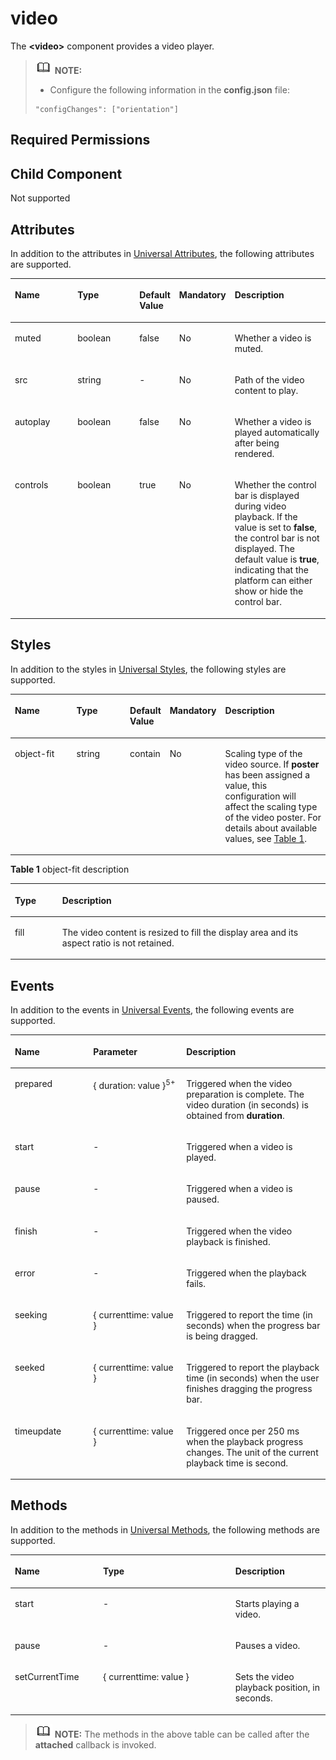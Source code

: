 # video<a name="EN-US_TOPIC_0000001173164749"></a>

The  **<video\>**  component provides a video player.

>![](../../public_sys-resources/icon-note.gif) **NOTE:** 
>-   Configure the following information in the  **config.json**  file:
>    ```
>    "configChanges": ["orientation"]
>    ```

## Required Permissions<a name="section11257113618419"></a>

## Child Component<a name="sc18e8342b29747dbbd70887cc3c0a22d"></a>

Not supported

## Attributes<a name="s50d82bce96774b86846ab2739d7ce18d"></a>

In addition to the attributes in  [Universal Attributes](js-components-common-attributes.md), the following attributes are supported.

<a name="table20633101642315"></a>
<table><thead align="left"><tr id="row663331618238"><th class="cellrowborder" valign="top" width="23.119999999999997%" id="mcps1.1.6.1.1"><p id="aa872998ac2d84843a3c5161889afffef"><a name="aa872998ac2d84843a3c5161889afffef"></a><a name="aa872998ac2d84843a3c5161889afffef"></a>Name</p>
</th>
<th class="cellrowborder" valign="top" width="23.119999999999997%" id="mcps1.1.6.1.2"><p id="ab2111648ee0e4f6d881be8954e7acaab"><a name="ab2111648ee0e4f6d881be8954e7acaab"></a><a name="ab2111648ee0e4f6d881be8954e7acaab"></a>Type</p>
</th>
<th class="cellrowborder" valign="top" width="10.48%" id="mcps1.1.6.1.3"><p id="ab377d1c90900478ea4ecab51e9a058af"><a name="ab377d1c90900478ea4ecab51e9a058af"></a><a name="ab377d1c90900478ea4ecab51e9a058af"></a>Default Value</p>
</th>
<th class="cellrowborder" valign="top" width="7.5200000000000005%" id="mcps1.1.6.1.4"><p id="p824610360217"><a name="p824610360217"></a><a name="p824610360217"></a>Mandatory</p>
</th>
<th class="cellrowborder" valign="top" width="35.76%" id="mcps1.1.6.1.5"><p id="a1d574a0044ed42ec8a2603bc82734232"><a name="a1d574a0044ed42ec8a2603bc82734232"></a><a name="a1d574a0044ed42ec8a2603bc82734232"></a>Description</p>
</th>
</tr>
</thead>
<tbody><tr id="row174491921121516"><td class="cellrowborder" valign="top" width="23.119999999999997%" headers="mcps1.1.6.1.1 "><p id="p886612215154"><a name="p886612215154"></a><a name="p886612215154"></a>muted</p>
</td>
<td class="cellrowborder" valign="top" width="23.119999999999997%" headers="mcps1.1.6.1.2 "><p id="p2086602211514"><a name="p2086602211514"></a><a name="p2086602211514"></a>boolean</p>
</td>
<td class="cellrowborder" valign="top" width="10.48%" headers="mcps1.1.6.1.3 "><p id="p17866222171514"><a name="p17866222171514"></a><a name="p17866222171514"></a>false</p>
</td>
<td class="cellrowborder" valign="top" width="7.5200000000000005%" headers="mcps1.1.6.1.4 "><p id="p6866102231512"><a name="p6866102231512"></a><a name="p6866102231512"></a>No</p>
</td>
<td class="cellrowborder" valign="top" width="35.76%" headers="mcps1.1.6.1.5 "><p id="p58668224150"><a name="p58668224150"></a><a name="p58668224150"></a>Whether a video is muted.</p>
</td>
</tr>
<tr id="row198031871157"><td class="cellrowborder" valign="top" width="23.119999999999997%" headers="mcps1.1.6.1.1 "><p id="p886615229150"><a name="p886615229150"></a><a name="p886615229150"></a>src</p>
</td>
<td class="cellrowborder" valign="top" width="23.119999999999997%" headers="mcps1.1.6.1.2 "><p id="p18664223156"><a name="p18664223156"></a><a name="p18664223156"></a>string</p>
</td>
<td class="cellrowborder" valign="top" width="10.48%" headers="mcps1.1.6.1.3 "><p id="p1786642214154"><a name="p1786642214154"></a><a name="p1786642214154"></a>-</p>
</td>
<td class="cellrowborder" valign="top" width="7.5200000000000005%" headers="mcps1.1.6.1.4 "><p id="p108661922191514"><a name="p108661922191514"></a><a name="p108661922191514"></a>No</p>
</td>
<td class="cellrowborder" valign="top" width="35.76%" headers="mcps1.1.6.1.5 "><p id="p28661822121511"><a name="p28661822121511"></a><a name="p28661822121511"></a>Path of the video content to play.</p>
</td>
</tr>
<tr id="row84223141151"><td class="cellrowborder" valign="top" width="23.119999999999997%" headers="mcps1.1.6.1.1 "><p id="p1486615224155"><a name="p1486615224155"></a><a name="p1486615224155"></a>autoplay</p>
</td>
<td class="cellrowborder" valign="top" width="23.119999999999997%" headers="mcps1.1.6.1.2 "><p id="p8866202219150"><a name="p8866202219150"></a><a name="p8866202219150"></a>boolean</p>
</td>
<td class="cellrowborder" valign="top" width="10.48%" headers="mcps1.1.6.1.3 "><p id="p168661222171510"><a name="p168661222171510"></a><a name="p168661222171510"></a>false</p>
</td>
<td class="cellrowborder" valign="top" width="7.5200000000000005%" headers="mcps1.1.6.1.4 "><p id="p1786618220151"><a name="p1786618220151"></a><a name="p1786618220151"></a>No</p>
</td>
<td class="cellrowborder" valign="top" width="35.76%" headers="mcps1.1.6.1.5 "><p id="p1386610221157"><a name="p1386610221157"></a><a name="p1386610221157"></a>Whether a video is played automatically after being rendered.</p>
</td>
</tr>
<tr id="row4862225151"><td class="cellrowborder" valign="top" width="23.119999999999997%" headers="mcps1.1.6.1.1 "><p id="p4867112211519"><a name="p4867112211519"></a><a name="p4867112211519"></a>controls</p>
</td>
<td class="cellrowborder" valign="top" width="23.119999999999997%" headers="mcps1.1.6.1.2 "><p id="p486742231516"><a name="p486742231516"></a><a name="p486742231516"></a>boolean</p>
</td>
<td class="cellrowborder" valign="top" width="10.48%" headers="mcps1.1.6.1.3 "><p id="p118671822171510"><a name="p118671822171510"></a><a name="p118671822171510"></a>true</p>
</td>
<td class="cellrowborder" valign="top" width="7.5200000000000005%" headers="mcps1.1.6.1.4 "><p id="p148678225153"><a name="p148678225153"></a><a name="p148678225153"></a>No</p>
</td>
<td class="cellrowborder" valign="top" width="35.76%" headers="mcps1.1.6.1.5 "><p id="p1286742213153"><a name="p1286742213153"></a><a name="p1286742213153"></a>Whether the control bar is displayed during video playback. If the value is set to <strong id="b6147532141612"><a name="b6147532141612"></a><a name="b6147532141612"></a>false</strong>, the control bar is not displayed. The default value is <strong id="b161341542112813"><a name="b161341542112813"></a><a name="b161341542112813"></a>true</strong>, indicating that the platform can either show or hide the control bar.</p>
</td>
</tr>
</tbody>
</table>

## Styles<a name="sfbde25405aca4513a9c938f2f339b770"></a>

In addition to the styles in  [Universal Styles](js-components-common-styles.md), the following styles are supported.

<a name="table772815434205"></a>
<table><thead align="left"><tr id="row8728104352011"><th class="cellrowborder" valign="top" width="23.11768823117688%" id="mcps1.1.6.1.1"><p id="p8728104312012"><a name="p8728104312012"></a><a name="p8728104312012"></a>Name</p>
</th>
<th class="cellrowborder" valign="top" width="20.477952204779523%" id="mcps1.1.6.1.2"><p id="p187282438206"><a name="p187282438206"></a><a name="p187282438206"></a>Type</p>
</th>
<th class="cellrowborder" valign="top" width="8.869113088691131%" id="mcps1.1.6.1.3"><p id="p12729114318201"><a name="p12729114318201"></a><a name="p12729114318201"></a>Default Value</p>
</th>
<th class="cellrowborder" valign="top" width="7.519248075192481%" id="mcps1.1.6.1.4"><p id="p17729104352013"><a name="p17729104352013"></a><a name="p17729104352013"></a>Mandatory</p>
</th>
<th class="cellrowborder" valign="top" width="40.01599840015999%" id="mcps1.1.6.1.5"><p id="p7729104317207"><a name="p7729104317207"></a><a name="p7729104317207"></a>Description</p>
</th>
</tr>
</thead>
<tbody><tr id="row117291043172018"><td class="cellrowborder" valign="top" width="23.11768823117688%" headers="mcps1.1.6.1.1 "><p id="p15729184311209"><a name="p15729184311209"></a><a name="p15729184311209"></a>object-fit</p>
</td>
<td class="cellrowborder" valign="top" width="20.477952204779523%" headers="mcps1.1.6.1.2 "><p id="p117291543122015"><a name="p117291543122015"></a><a name="p117291543122015"></a>string</p>
</td>
<td class="cellrowborder" valign="top" width="8.869113088691131%" headers="mcps1.1.6.1.3 "><p id="p672911431201"><a name="p672911431201"></a><a name="p672911431201"></a>contain</p>
</td>
<td class="cellrowborder" valign="top" width="7.519248075192481%" headers="mcps1.1.6.1.4 "><p id="p207294433207"><a name="p207294433207"></a><a name="p207294433207"></a>No</p>
</td>
<td class="cellrowborder" valign="top" width="40.01599840015999%" headers="mcps1.1.6.1.5 "><p id="p1729184392013"><a name="p1729184392013"></a><a name="p1729184392013"></a>Scaling type of the video source. If <strong id="b11860175319429"><a name="b11860175319429"></a><a name="b11860175319429"></a>poster</strong> has been assigned a value, this configuration will affect the scaling type of the video poster. For details about available values, see <a href="#t8eca568266d54af484fec0f84185e923">Table 1</a>.</p>
</td>
</tr>
</tbody>
</table>

**Table  1**  object-fit description

<a name="t8eca568266d54af484fec0f84185e923"></a>
<table><thead align="left"><tr id="r9b22bdd1cd2d4050a840c205bd25f5f2"><th class="cellrowborder" valign="top" width="15.02%" id="mcps1.2.3.1.1"><p id="aaf9dd8d06c5b44b8a13e3c6e17e29493"><a name="aaf9dd8d06c5b44b8a13e3c6e17e29493"></a><a name="aaf9dd8d06c5b44b8a13e3c6e17e29493"></a>Type</p>
</th>
<th class="cellrowborder" valign="top" width="84.98%" id="mcps1.2.3.1.2"><p id="a63d0fe8b723d4ddfa21fc1fbb3e48165"><a name="a63d0fe8b723d4ddfa21fc1fbb3e48165"></a><a name="a63d0fe8b723d4ddfa21fc1fbb3e48165"></a>Description</p>
</th>
</tr>
</thead>
<tbody><tr id="ref689a9f315e4ffea4cd2d1a19bd1773"><td class="cellrowborder" valign="top" width="15.02%" headers="mcps1.2.3.1.1 "><p id="p11586163511379"><a name="p11586163511379"></a><a name="p11586163511379"></a>fill</p>
</td>
<td class="cellrowborder" valign="top" width="84.98%" headers="mcps1.2.3.1.2 "><p id="p958611356373"><a name="p958611356373"></a><a name="p958611356373"></a>The video content is resized to fill the display area and its aspect ratio is not retained.</p>
</td>
</tr>
</tbody>
</table>

## Events<a name="section4181420161817"></a>

In addition to the events in  [Universal Events](js-components-common-events.md), the following events are supported.

<a name="table836435619510"></a>
<table><thead align="left"><tr id="row153658563517"><th class="cellrowborder" valign="top" width="24.852485248524854%" id="mcps1.1.4.1.1"><p id="a426b8903842d48fa8012a24ff3c997eb"><a name="a426b8903842d48fa8012a24ff3c997eb"></a><a name="a426b8903842d48fa8012a24ff3c997eb"></a>Name</p>
</th>
<th class="cellrowborder" valign="top" width="29.552955295529554%" id="mcps1.1.4.1.2"><p id="a53448ba47e5e4ae9bf7774c90820e970"><a name="a53448ba47e5e4ae9bf7774c90820e970"></a><a name="a53448ba47e5e4ae9bf7774c90820e970"></a>Parameter</p>
</th>
<th class="cellrowborder" valign="top" width="45.5945594559456%" id="mcps1.1.4.1.3"><p id="add489ff50c444f24b759162c7f4bad9a"><a name="add489ff50c444f24b759162c7f4bad9a"></a><a name="add489ff50c444f24b759162c7f4bad9a"></a>Description</p>
</th>
</tr>
</thead>
<tbody><tr id="row116621079194"><td class="cellrowborder" valign="top" width="24.852485248524854%" headers="mcps1.1.4.1.1 "><p id="p14995128101920"><a name="p14995128101920"></a><a name="p14995128101920"></a>prepared</p>
</td>
<td class="cellrowborder" valign="top" width="29.552955295529554%" headers="mcps1.1.4.1.2 "><p id="p1499513871918"><a name="p1499513871918"></a><a name="p1499513871918"></a>{ duration: value }<sup id="sup29931815101312"><a name="sup29931815101312"></a><a name="sup29931815101312"></a>5+</sup></p>
</td>
<td class="cellrowborder" valign="top" width="45.5945594559456%" headers="mcps1.1.4.1.3 "><p id="p1399519841911"><a name="p1399519841911"></a><a name="p1399519841911"></a>Triggered when the video preparation is complete. The video duration (in seconds) is obtained from <strong id="b10248010272"><a name="b10248010272"></a><a name="b10248010272"></a>duration</strong>.</p>
</td>
</tr>
<tr id="row76639781919"><td class="cellrowborder" valign="top" width="24.852485248524854%" headers="mcps1.1.4.1.1 "><p id="p1899514821910"><a name="p1899514821910"></a><a name="p1899514821910"></a>start</p>
</td>
<td class="cellrowborder" valign="top" width="29.552955295529554%" headers="mcps1.1.4.1.2 "><p id="p1899516816193"><a name="p1899516816193"></a><a name="p1899516816193"></a>-</p>
</td>
<td class="cellrowborder" valign="top" width="45.5945594559456%" headers="mcps1.1.4.1.3 "><p id="p8995182197"><a name="p8995182197"></a><a name="p8995182197"></a>Triggered when a video is played.</p>
</td>
</tr>
<tr id="row1066387181915"><td class="cellrowborder" valign="top" width="24.852485248524854%" headers="mcps1.1.4.1.1 "><p id="p1899616891919"><a name="p1899616891919"></a><a name="p1899616891919"></a>pause</p>
</td>
<td class="cellrowborder" valign="top" width="29.552955295529554%" headers="mcps1.1.4.1.2 "><p id="p109962861914"><a name="p109962861914"></a><a name="p109962861914"></a>-</p>
</td>
<td class="cellrowborder" valign="top" width="45.5945594559456%" headers="mcps1.1.4.1.3 "><p id="p1699615891918"><a name="p1699615891918"></a><a name="p1699615891918"></a>Triggered when a video is paused.</p>
</td>
</tr>
<tr id="row1131820251916"><td class="cellrowborder" valign="top" width="24.852485248524854%" headers="mcps1.1.4.1.1 "><p id="p59966831917"><a name="p59966831917"></a><a name="p59966831917"></a>finish</p>
</td>
<td class="cellrowborder" valign="top" width="29.552955295529554%" headers="mcps1.1.4.1.2 "><p id="p1799619831915"><a name="p1799619831915"></a><a name="p1799619831915"></a>-</p>
</td>
<td class="cellrowborder" valign="top" width="45.5945594559456%" headers="mcps1.1.4.1.3 "><p id="p199688111910"><a name="p199688111910"></a><a name="p199688111910"></a>Triggered when the video playback is finished.</p>
</td>
</tr>
<tr id="row11318921194"><td class="cellrowborder" valign="top" width="24.852485248524854%" headers="mcps1.1.4.1.1 "><p id="p09964811192"><a name="p09964811192"></a><a name="p09964811192"></a>error</p>
</td>
<td class="cellrowborder" valign="top" width="29.552955295529554%" headers="mcps1.1.4.1.2 "><p id="p999616871916"><a name="p999616871916"></a><a name="p999616871916"></a>-</p>
</td>
<td class="cellrowborder" valign="top" width="45.5945594559456%" headers="mcps1.1.4.1.3 "><p id="p399615871913"><a name="p399615871913"></a><a name="p399615871913"></a>Triggered when the playback fails.</p>
</td>
</tr>
<tr id="row143184219194"><td class="cellrowborder" valign="top" width="24.852485248524854%" headers="mcps1.1.4.1.1 "><p id="p109962812198"><a name="p109962812198"></a><a name="p109962812198"></a>seeking</p>
</td>
<td class="cellrowborder" valign="top" width="29.552955295529554%" headers="mcps1.1.4.1.2 "><p id="p6996118201915"><a name="p6996118201915"></a><a name="p6996118201915"></a>{ currenttime: value }</p>
</td>
<td class="cellrowborder" valign="top" width="45.5945594559456%" headers="mcps1.1.4.1.3 "><p id="p1599615891917"><a name="p1599615891917"></a><a name="p1599615891917"></a>Triggered to report the time (in seconds) when the progress bar is being dragged.</p>
</td>
</tr>
<tr id="row1637115611818"><td class="cellrowborder" valign="top" width="24.852485248524854%" headers="mcps1.1.4.1.1 "><p id="p149964831912"><a name="p149964831912"></a><a name="p149964831912"></a>seeked</p>
</td>
<td class="cellrowborder" valign="top" width="29.552955295529554%" headers="mcps1.1.4.1.2 "><p id="p19996182197"><a name="p19996182197"></a><a name="p19996182197"></a>{ currenttime: value }</p>
</td>
<td class="cellrowborder" valign="top" width="45.5945594559456%" headers="mcps1.1.4.1.3 "><p id="p109961085199"><a name="p109961085199"></a><a name="p109961085199"></a>Triggered to report the playback time (in seconds) when the user finishes dragging the progress bar.</p>
</td>
</tr>
<tr id="row1766775361814"><td class="cellrowborder" valign="top" width="24.852485248524854%" headers="mcps1.1.4.1.1 "><p id="p129965831916"><a name="p129965831916"></a><a name="p129965831916"></a>timeupdate</p>
</td>
<td class="cellrowborder" valign="top" width="29.552955295529554%" headers="mcps1.1.4.1.2 "><p id="p4996386196"><a name="p4996386196"></a><a name="p4996386196"></a>{ currenttime: value }</p>
</td>
<td class="cellrowborder" valign="top" width="45.5945594559456%" headers="mcps1.1.4.1.3 "><p id="p179976820190"><a name="p179976820190"></a><a name="p179976820190"></a>Triggered once per 250 ms when the playback progress changes. The unit of the current playback time is second.</p>
</td>
</tr>
</tbody>
</table>

## Methods<a name="s557cc2f457ff42a193807500adae2f91"></a>

In addition to the methods in  [Universal Methods](js-components-common-methods.md), the following methods are supported.

<a name="t0b0d71e0664f479d9fbcfe2cf45b34a0"></a>
<table><thead align="left"><tr id="r80520812e64447b7a841590ba3d1ecf9"><th class="cellrowborder" valign="top" width="28.000000000000004%" id="mcps1.1.4.1.1"><p id="ab440f3031e7242d1a1ee00ba387b151f"><a name="ab440f3031e7242d1a1ee00ba387b151f"></a><a name="ab440f3031e7242d1a1ee00ba387b151f"></a>Name</p>
</th>
<th class="cellrowborder" valign="top" width="42%" id="mcps1.1.4.1.2"><p id="a1e28b7e4cdc84e9eacc51b8ce51590df"><a name="a1e28b7e4cdc84e9eacc51b8ce51590df"></a><a name="a1e28b7e4cdc84e9eacc51b8ce51590df"></a>Type</p>
</th>
<th class="cellrowborder" valign="top" width="30%" id="mcps1.1.4.1.3"><p id="ad91f1de026e24e60b0fe5078f4226f65"><a name="ad91f1de026e24e60b0fe5078f4226f65"></a><a name="ad91f1de026e24e60b0fe5078f4226f65"></a>Description</p>
</th>
</tr>
</thead>
<tbody><tr id="rab3c226807734a8d874bf83c939d52ad"><td class="cellrowborder" valign="top" width="28.000000000000004%" headers="mcps1.1.4.1.1 "><p id="ac317a80879064915a1a09cef7e3070d2"><a name="ac317a80879064915a1a09cef7e3070d2"></a><a name="ac317a80879064915a1a09cef7e3070d2"></a>start</p>
</td>
<td class="cellrowborder" valign="top" width="42%" headers="mcps1.1.4.1.2 "><p id="a1589994065b74673b39ff67b72e3ec82"><a name="a1589994065b74673b39ff67b72e3ec82"></a><a name="a1589994065b74673b39ff67b72e3ec82"></a>-</p>
</td>
<td class="cellrowborder" valign="top" width="30%" headers="mcps1.1.4.1.3 "><p id="ad610eacf0ae748a0bd0611c6bd10d49d"><a name="ad610eacf0ae748a0bd0611c6bd10d49d"></a><a name="ad610eacf0ae748a0bd0611c6bd10d49d"></a>Starts playing a video.</p>
</td>
</tr>
<tr id="r74d47c5360ae4f87936bde197795b0e5"><td class="cellrowborder" valign="top" width="28.000000000000004%" headers="mcps1.1.4.1.1 "><p id="a5488606f848644c1b250b35137b770f9"><a name="a5488606f848644c1b250b35137b770f9"></a><a name="a5488606f848644c1b250b35137b770f9"></a>pause</p>
</td>
<td class="cellrowborder" valign="top" width="42%" headers="mcps1.1.4.1.2 "><p id="a715471504ba24456b9c69a09898e8025"><a name="a715471504ba24456b9c69a09898e8025"></a><a name="a715471504ba24456b9c69a09898e8025"></a>-</p>
</td>
<td class="cellrowborder" valign="top" width="30%" headers="mcps1.1.4.1.3 "><p id="a4d7fc26ada3c4c9b86818e40259494e6"><a name="a4d7fc26ada3c4c9b86818e40259494e6"></a><a name="a4d7fc26ada3c4c9b86818e40259494e6"></a>Pauses a video.</p>
</td>
</tr>
<tr id="rc1629488abde4974938cc5c17937dbc6"><td class="cellrowborder" valign="top" width="28.000000000000004%" headers="mcps1.1.4.1.1 "><p id="a74f637bafd5348bb96414961031ca01d"><a name="a74f637bafd5348bb96414961031ca01d"></a><a name="a74f637bafd5348bb96414961031ca01d"></a>setCurrentTime</p>
</td>
<td class="cellrowborder" valign="top" width="42%" headers="mcps1.1.4.1.2 "><p id="a65bc7bf0576a4e47bff523bd15ca560c"><a name="a65bc7bf0576a4e47bff523bd15ca560c"></a><a name="a65bc7bf0576a4e47bff523bd15ca560c"></a>{ currenttime: value }</p>
</td>
<td class="cellrowborder" valign="top" width="30%" headers="mcps1.1.4.1.3 "><p id="a421ac9c67d5444338709bb7be34d06ec"><a name="a421ac9c67d5444338709bb7be34d06ec"></a><a name="a421ac9c67d5444338709bb7be34d06ec"></a>Sets the video playback position, in seconds.</p>
</td>
</tr>
</tbody>
</table>

>![](../../public_sys-resources/icon-note.gif) **NOTE:** 
>The methods in the above table can be called after the  **attached**  callback is invoked.

